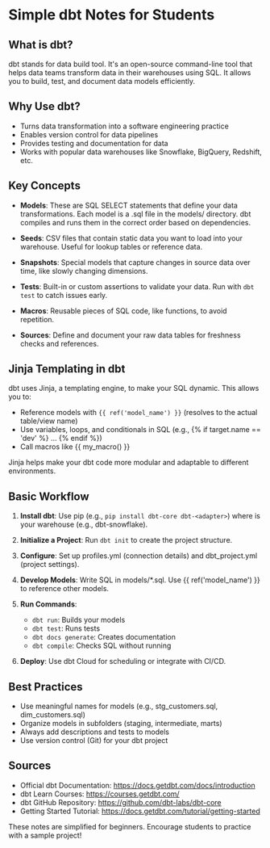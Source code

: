# Simple dbt Notes for Students

## What is dbt?
dbt stands for data build tool. It's an open-source command-line tool that helps data teams transform data in their warehouses using SQL. It allows you to build, test, and document data models efficiently.

## Why Use dbt?
- Turns data transformation into a software engineering practice
- Enables version control for data pipelines
- Provides testing and documentation for data
- Works with popular data warehouses like Snowflake, BigQuery, Redshift, etc.

## Key Concepts
- **Models**: These are SQL SELECT statements that define your data transformations. Each model is a .sql file in the models/ directory. dbt compiles and runs them in the correct order based on dependencies.
  
- **Seeds**: CSV files that contain static data you want to load into your warehouse. Useful for lookup tables or reference data.

- **Snapshots**: Special models that capture changes in source data over time, like slowly changing dimensions.

- **Tests**: Built-in or custom assertions to validate your data. Run with `dbt test` to catch issues early.

- **Macros**: Reusable pieces of SQL code, like functions, to avoid repetition.

- **Sources**: Define and document your raw data tables for freshness checks and references.

## Jinja Templating in dbt
dbt uses Jinja, a templating engine, to make your SQL dynamic. This allows you to:
- Reference models with `{{ ref('model_name') }}` (resolves to the actual table/view name)
- Use variables, loops, and conditionals in SQL (e.g., {% if target.name == 'dev' %} ... {% endif %})
- Call macros like {{ my_macro() }}

Jinja helps make your dbt code more modular and adaptable to different environments.

## Basic Workflow
1. **Install dbt**: Use pip (e.g., `pip install dbt-core dbt-<adapter>`) where <adapter> is your warehouse (e.g., dbt-snowflake).

2. **Initialize a Project**: Run `dbt init` to create the project structure.

3. **Configure**: Set up profiles.yml (connection details) and dbt_project.yml (project settings).

4. **Develop Models**: Write SQL in models/*.sql. Use {{ ref('model_name') }} to reference other models.

5. **Run Commands**:
   - `dbt run`: Builds your models
   - `dbt test`: Runs tests
   - `dbt docs generate`: Creates documentation
   - `dbt compile`: Checks SQL without running

6. **Deploy**: Use dbt Cloud for scheduling or integrate with CI/CD.

## Best Practices
- Use meaningful names for models (e.g., stg_customers.sql, dim_customers.sql)
- Organize models in subfolders (staging, intermediate, marts)
- Always add descriptions and tests to models
- Use version control (Git) for your dbt project

## Sources
- Official dbt Documentation: https://docs.getdbt.com/docs/introduction
- dbt Learn Courses: https://courses.getdbt.com/
- dbt GitHub Repository: https://github.com/dbt-labs/dbt-core
- Getting Started Tutorial: https://docs.getdbt.com/tutorial/getting-started

These notes are simplified for beginners. Encourage students to practice with a sample project!
